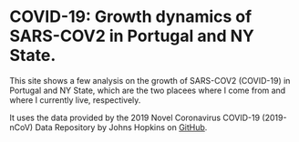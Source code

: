 # COVID-19: Growth dynamics of SARS-COV2 in Portugal and NY State. 

This site shows a few analysis on the growth of SARS-COV2 (COVID-19) in Portugal and NY State, which are the two placees where I come from and where I currently live, respectively. 

It uses the data provided by the 2019 Novel Coronavirus COVID-19 (2019-nCoV) Data Repository by Johns Hopkins on [GitHub](https://github.com/CSSEGISandData/COVID-19).

